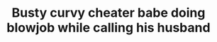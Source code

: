 ---
layout: post
title: Busty curvy cheater babe doing blowjob while calling his husband
duration: '10:10'
view: 351
rate: 2
video: 'http://fantasti.cc/embed/554453/'
category: 
 - brunette
 - busty
 - curvy
 - glory-hole
 - gorgeous
 - rough
tags: 
 - big-black-cock
priority: 0.9
changefreq: daily
---